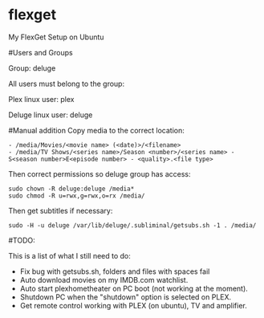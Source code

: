 # flexget
My FlexGet Setup on Ubuntu

#Users and Groups

Group: deluge

All users must belong to the group:

Plex linux user: plex

Deluge linux user: deluge

#Manual addition
Copy media to the correct location:
```
- /media/Movies/<movie name> (<date)>/<filename>
- /media/TV Shows/<series name>/Season <number>/<series name> - S<season number>E<episode number> - <quality>.<file type>
```

Then correct permissions so deluge group has access:

```
sudo chown -R deluge:deluge /media*
sudo chmod -R u=rwx,g=rwx,o=rx /media/
```

Then get subtitles if necessary:
```
sudo -H -u deluge /var/lib/deluge/.subliminal/getsubs.sh -1 . /media/
```

#TODO:

This is a list of what I still need to do:

- Fix bug with getsubs.sh, folders and files with spaces fail
- Auto download movies on my IMDB.com watchlist.
- Auto start plexhometheater on PC boot (not working at the moment).
- Shutdown PC when the "shutdown" option is selected on PLEX.
- Get remote control working with PLEX (on ubuntu), TV and amplifier.
